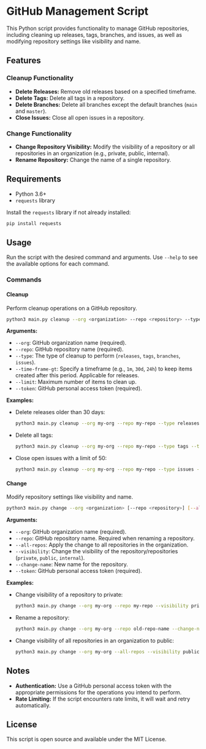 # GitHub Management Script

This Python script provides functionality to manage GitHub repositories, including cleaning up releases, tags, branches, and issues, as well as modifying repository settings like visibility and name.

## Features

### Cleanup Functionality
- **Delete Releases:** Remove old releases based on a specified timeframe.
- **Delete Tags:** Delete all tags in a repository.
- **Delete Branches:** Delete all branches except the default branches (`main` and `master`).
- **Close Issues:** Close all open issues in a repository.

### Change Functionality
- **Change Repository Visibility:** Modify the visibility of a repository or all repositories in an organization (e.g., private, public, internal).
- **Rename Repository:** Change the name of a single repository.

## Requirements
- Python 3.6+
- `requests` library

Install the `requests` library if not already installed:
```bash
pip install requests
```

## Usage

Run the script with the desired command and arguments. Use `--help` to see the available options for each command.

### Commands

#### Cleanup
Perform cleanup operations on a GitHub repository.

```bash
python3 main.py cleanup --org <organization> --repo <repository> --type <type> --time-frame-gt <timeframe> --limit <number> --token <token>
```

**Arguments:**
- `--org`: GitHub organization name (required).
- `--repo`: GitHub repository name (required).
- `--type`: The type of cleanup to perform (`releases`, `tags`, `branches`, `issues`).
- `--time-frame-gt`: Specify a timeframe (e.g., `1m`, `30d`, `24h`) to keep items created after this period. Applicable for releases.
- `--limit`: Maximum number of items to clean up.
- `--token`: GitHub personal access token (required).

**Examples:**
- Delete releases older than 30 days:
  ```bash
  python3 main.py cleanup --org my-org --repo my-repo --type releases --time-frame-gt 30d --token my-token
  ```
- Delete all tags:
  ```bash
  python3 main.py cleanup --org my-org --repo my-repo --type tags --token my-token
  ```
- Close open issues with a limit of 50:
  ```bash
  python3 main.py cleanup --org my-org --repo my-repo --type issues --limit 50 --token my-token
  ```

#### Change
Modify repository settings like visibility and name.

```bash
python3 main.py change --org <organization> [--repo <repository>] [--all-repos] [--visibility <visibility>] [--change-name <new_name>] --token <token>
```

**Arguments:**
- `--org`: GitHub organization name (required).
- `--repo`: GitHub repository name. Required when renaming a repository.
- `--all-repos`: Apply the change to all repositories in the organization.
- `--visibility`: Change the visibility of the repository/repositories (`private`, `public`, `internal`).
- `--change-name`: New name for the repository.
- `--token`: GitHub personal access token (required).

**Examples:**
- Change visibility of a repository to private:
  ```bash
  python3 main.py change --org my-org --repo my-repo --visibility private --token my-token
  ```
- Rename a repository:
  ```bash
  python3 main.py change --org my-org --repo old-repo-name --change-name new-repo-name --token my-token
  ```
- Change visibility of all repositories in an organization to public:
  ```bash
  python3 main.py change --org my-org --all-repos --visibility public --token my-token
  ```

## Notes
- **Authentication:** Use a GitHub personal access token with the appropriate permissions for the operations you intend to perform.
- **Rate Limiting:** If the script encounters rate limits, it will wait and retry automatically.

## License
This script is open source and available under the MIT License.

